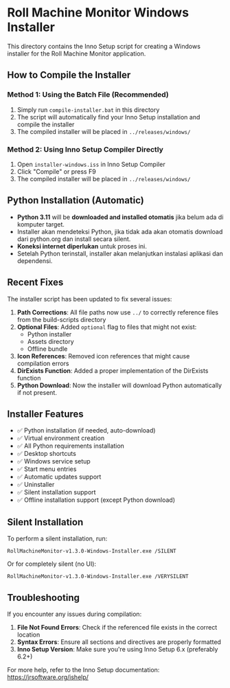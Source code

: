# Roll Machine Monitor Windows Installer

This directory contains the Inno Setup script for creating a Windows installer for the Roll Machine Monitor application.

## How to Compile the Installer

### Method 1: Using the Batch File (Recommended)
1. Simply run `compile-installer.bat` in this directory
2. The script will automatically find your Inno Setup installation and compile the installer
3. The compiled installer will be placed in `../releases/windows/`

### Method 2: Using Inno Setup Compiler Directly
1. Open `installer-windows.iss` in Inno Setup Compiler
2. Click "Compile" or press F9
3. The compiled installer will be placed in `../releases/windows/`

## Python Installation (Automatic)
- **Python 3.11** will be **downloaded and installed otomatis** jika belum ada di komputer target.
- Installer akan mendeteksi Python, jika tidak ada akan otomatis download dari python.org dan install secara silent.
- **Koneksi internet diperlukan** untuk proses ini.
- Setelah Python terinstall, installer akan melanjutkan instalasi aplikasi dan dependensi.

## Recent Fixes

The installer script has been updated to fix several issues:

1. **Path Corrections**: All file paths now use `../` to correctly reference files from the build-scripts directory
2. **Optional Files**: Added `optional` flag to files that might not exist:
   - Python installer
   - Assets directory
   - Offline bundle
3. **Icon References**: Removed icon references that might cause compilation errors
4. **DirExists Function**: Added a proper implementation of the DirExists function
5. **Python Download**: Now the installer will download Python automatically if not present.

## Installer Features

- ✅ Python installation (if needed, auto-download)
- ✅ Virtual environment creation
- ✅ All Python requirements installation
- ✅ Desktop shortcuts
- ✅ Windows service setup
- ✅ Start menu entries
- ✅ Automatic updates support
- ✅ Uninstaller
- ✅ Silent installation support
- ✅ Offline installation support (except Python download)

## Silent Installation

To perform a silent installation, run:
```
RollMachineMonitor-v1.3.0-Windows-Installer.exe /SILENT
```

Or for completely silent (no UI):
```
RollMachineMonitor-v1.3.0-Windows-Installer.exe /VERYSILENT
```

## Troubleshooting

If you encounter any issues during compilation:

1. **File Not Found Errors**: Check if the referenced file exists in the correct location
2. **Syntax Errors**: Ensure all sections and directives are properly formatted
3. **Inno Setup Version**: Make sure you're using Inno Setup 6.x (preferably 6.2+)

For more help, refer to the Inno Setup documentation: https://jrsoftware.org/ishelp/ 